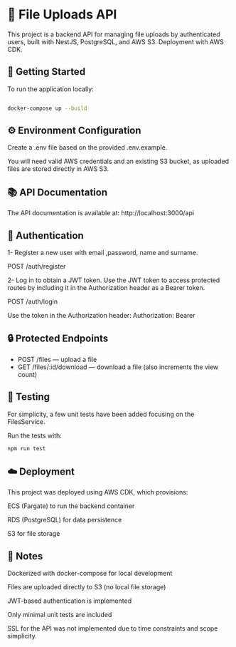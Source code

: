 # 📁 File Uploads API

This project is a backend API for managing file uploads by authenticated users, built with NestJS, PostgreSQL, and AWS S3. Deployment with AWS CDK.

## 🚀 Getting Started

To run the application locally:

```bash

docker-compose up --build

```

## ⚙️ Environment Configuration

Create a .env file based on the provided .env.example.

You will need valid AWS credentials and an existing S3 bucket, as uploaded files are stored directly in AWS S3.

## 📚 API Documentation

The API documentation is available at:
http://localhost:3000/api

## 🔐 Authentication

1- Register a new user with email ,password, name and surname.

POST /auth/register

2- Log in to obtain a JWT token. Use the JWT token to access protected routes by including it in the Authorization header as a Bearer token.

POST /auth/login

Use the token in the Authorization header: Authorization: Bearer <your-token>

## 🔒 Protected Endpoints

- POST /files — upload a file
- GET /files/:id/download — download a file (also increments the view count)

## 🧪 Testing

For simplicity, a few unit tests have been added focusing on the FilesService.

Run the tests with:

```bash
npm run test
```

## ☁️ Deployment

This project was deployed using AWS CDK, which provisions:

ECS (Fargate) to run the backend container

RDS (PostgreSQL) for data persistence

S3 for file storage

## 📝 Notes

Dockerized with docker-compose for local development

Files are uploaded directly to S3 (no local file storage)

JWT-based authentication is implemented

Only minimal unit tests are included

SSL for the API was not implemented due to time constraints and scope simplicity.
